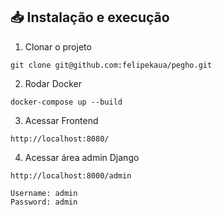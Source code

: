 ## 📥 Instalação e execução

1. Clonar o projeto

```
git clone git@github.com:felipekaua/pegho.git
```
2. Rodar Docker
```
docker-compose up --build
```

3. Acessar Frontend
```
http://localhost:8080/
```
4. Acessar área admin Django
```
http://localhost:8000/admin

Username: admin
Password: admin
```
